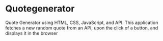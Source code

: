 # Quotegenerator
Quote Generator using HTML, CSS, JavaScript, and API. This application fetches a new random quote from an API, upon the click of a button, and displays it in the browser
